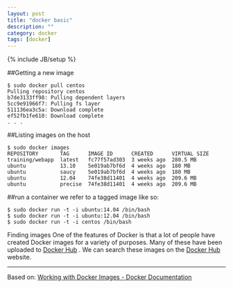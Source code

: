 ```yaml
---
layout: post
title: "docker basic"
description: ""
category: docker
tags: [docker]
---
```

{% include JB/setup %}


##Getting a new image

	$ sudo docker pull centos
	Pulling repository centos
	b7de3133ff98: Pulling dependent layers
	5cc9e91966f7: Pulling fs layer
	511136ea3c5a: Download complete
	ef52fb1fe610: Download complete
	. . .

##Listing images on the host

	$ sudo docker images
	REPOSITORY       TAG      IMAGE ID      CREATED      VIRTUAL SIZE
	training/webapp  latest   fc77f57ad303  3 weeks ago  280.5 MB
	ubuntu           13.10    5e019ab7bf6d  4 weeks ago  180 MB
	ubuntu           saucy    5e019ab7bf6d  4 weeks ago  180 MB
	ubuntu           12.04    74fe38d11401  4 weeks ago  209.6 MB
	ubuntu           precise  74fe38d11401  4 weeks ago  209.6 MB

##run a container we refer to a tagged image like so:

	$ sudo docker run -t -i ubuntu:14.04 /bin/bash
	$ sudo docker run -t -i ubuntu:12.04 /bin/bash
	$ sudo docker run -t -i centos /bin/bash


Finding images
One of the features of Docker is that a lot of people have created Docker images for a variety of purposes. Many of these have been uploaded to [Docker Hub](https://hub.docker.com/) . We can search these images on the [Docker Hub](https://hub.docker.com/) website.

---

Based on:
[Working with Docker Images - Docker Documentation](https://docs.docker.com/userguide/dockerimages/)
